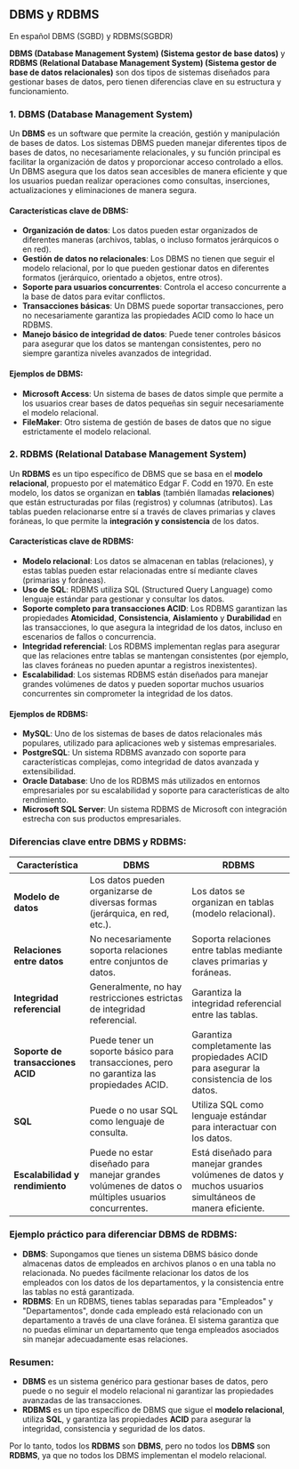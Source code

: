 ## DBMS y RDBMS

En español DBMS (SGBD) y RDBMS(SGBDR)

**DBMS (Database Management System) (Sistema gestor de base datos)**  y **RDBMS (Relational Database Management System) (Sistema gestor de base de datos relacionales)** son dos tipos de sistemas diseñados para gestionar bases de datos, pero tienen diferencias clave en su estructura y funcionamiento.

### 1. **DBMS (Database Management System)**
Un **DBMS** es un software que permite la creación, gestión y manipulación de bases de datos. Los sistemas DBMS pueden manejar diferentes tipos de bases de datos, no necesariamente relacionales, y su función principal es facilitar la organización de datos y proporcionar acceso controlado a ellos. Un DBMS asegura que los datos sean accesibles de manera eficiente y que los usuarios puedan realizar operaciones como consultas, inserciones, actualizaciones y eliminaciones de manera segura.

#### Características clave de DBMS:
- **Organización de datos**: Los datos pueden estar organizados de diferentes maneras (archivos, tablas, o incluso formatos jerárquicos o en red).
- **Gestión de datos no relacionales**: Los DBMS no tienen que seguir el modelo relacional, por lo que pueden gestionar datos en diferentes formatos (jerárquico, orientado a objetos, entre otros).
- **Soporte para usuarios concurrentes**: Controla el acceso concurrente a la base de datos para evitar conflictos.
- **Transacciones básicas**: Un DBMS puede soportar transacciones, pero no necesariamente garantiza las propiedades ACID como lo hace un RDBMS.
- **Manejo básico de integridad de datos**: Puede tener controles básicos para asegurar que los datos se mantengan consistentes, pero no siempre garantiza niveles avanzados de integridad.

#### Ejemplos de DBMS:
- **Microsoft Access**: Un sistema de bases de datos simple que permite a los usuarios crear bases de datos pequeñas sin seguir necesariamente el modelo relacional.
- **FileMaker**: Otro sistema de gestión de bases de datos que no sigue estrictamente el modelo relacional.

### 2. **RDBMS (Relational Database Management System)**
Un **RDBMS** es un tipo específico de DBMS que se basa en el **modelo relacional**, propuesto por el matemático Edgar F. Codd en 1970. En este modelo, los datos se organizan en **tablas** (también llamadas **relaciones**) que están estructuradas por filas (registros) y columnas (atributos). Las tablas pueden relacionarse entre sí a través de claves primarias y claves foráneas, lo que permite la **integración y consistencia** de los datos.

#### Características clave de RDBMS:
- **Modelo relacional**: Los datos se almacenan en tablas (relaciones), y estas tablas pueden estar relacionadas entre sí mediante claves (primarias y foráneas).
- **Uso de SQL**: RDBMS utiliza SQL (Structured Query Language) como lenguaje estándar para gestionar y consultar los datos.
- **Soporte completo para transacciones ACID**: Los RDBMS garantizan las propiedades **Atomicidad**, **Consistencia**, **Aislamiento** y **Durabilidad** en las transacciones, lo que asegura la integridad de los datos, incluso en escenarios de fallos o concurrencia.
- **Integridad referencial**: Los RDBMS implementan reglas para asegurar que las relaciones entre tablas se mantengan consistentes (por ejemplo, las claves foráneas no pueden apuntar a registros inexistentes).
- **Escalabilidad**: Los sistemas RDBMS están diseñados para manejar grandes volúmenes de datos y pueden soportar muchos usuarios concurrentes sin comprometer la integridad de los datos.

#### Ejemplos de RDBMS:
- **MySQL**: Uno de los sistemas de bases de datos relacionales más populares, utilizado para aplicaciones web y sistemas empresariales.
- **PostgreSQL**: Un sistema RDBMS avanzado con soporte para características complejas, como integridad de datos avanzada y extensibilidad.
- **Oracle Database**: Uno de los RDBMS más utilizados en entornos empresariales por su escalabilidad y soporte para características de alto rendimiento.
- **Microsoft SQL Server**: Un sistema RDBMS de Microsoft con integración estrecha con sus productos empresariales.

### Diferencias clave entre DBMS y RDBMS:

| Característica        | DBMS                                 | RDBMS                               |
|---|---|---|
| **Modelo de datos**    | Los datos pueden organizarse de diversas formas (jerárquica, en red, etc.). | Los datos se organizan en tablas (modelo relacional). |
| **Relaciones entre datos** | No necesariamente soporta relaciones entre conjuntos de datos. | Soporta relaciones entre tablas mediante claves primarias y foráneas. |
| **Integridad referencial** | Generalmente, no hay restricciones estrictas de integridad referencial. | Garantiza la integridad referencial entre las tablas. |
| **Soporte de transacciones ACID** | Puede tener un soporte básico para transacciones, pero no garantiza las propiedades ACID. | Garantiza completamente las propiedades ACID para asegurar la consistencia de los datos. |
| **SQL**                | Puede o no usar SQL como lenguaje de consulta. | Utiliza SQL como lenguaje estándar para interactuar con los datos. |
| **Escalabilidad y rendimiento** | Puede no estar diseñado para manejar grandes volúmenes de datos o múltiples usuarios concurrentes. | Está diseñado para manejar grandes volúmenes de datos y muchos usuarios simultáneos de manera eficiente. |

### Ejemplo práctico para diferenciar DBMS de RDBMS:
- **DBMS**: Supongamos que tienes un sistema DBMS básico donde almacenas datos de empleados en archivos planos o en una tabla no relacionada. No puedes fácilmente relacionar los datos de los empleados con los datos de los departamentos, y la consistencia entre las tablas no está garantizada.
- **RDBMS**: En un RDBMS, tienes tablas separadas para "Empleados" y "Departamentos", donde cada empleado está relacionado con un departamento a través de una clave foránea. El sistema garantiza que no puedas eliminar un departamento que tenga empleados asociados sin manejar adecuadamente esas relaciones.

### Resumen:
- **DBMS** es un sistema genérico para gestionar bases de datos, pero puede o no seguir el modelo relacional ni garantizar las propiedades avanzadas de las transacciones.
- **RDBMS** es un tipo específico de DBMS que sigue el **modelo relacional**, utiliza **SQL**, y garantiza las propiedades **ACID** para asegurar la integridad, consistencia y seguridad de los datos.

Por lo tanto, todos los **RDBMS** son **DBMS**, pero no todos los **DBMS** son **RDBMS**, ya que no todos los DBMS implementan el modelo relacional.